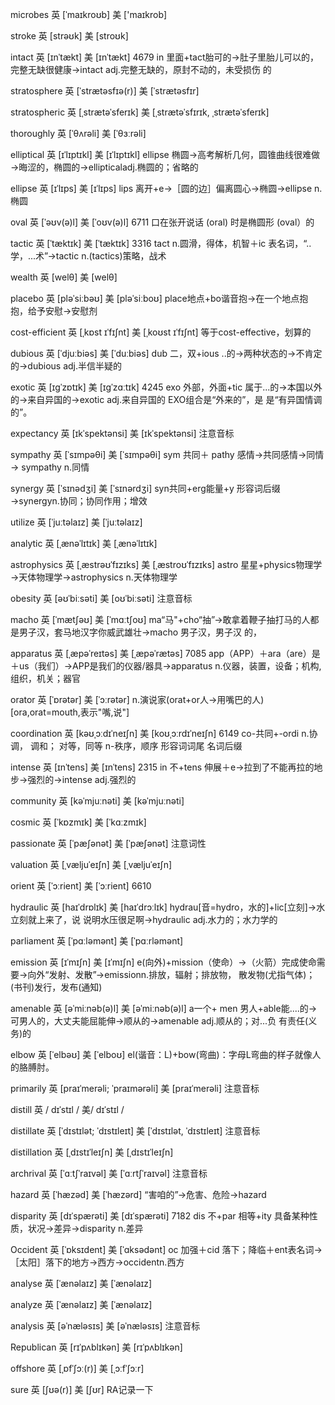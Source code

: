 microbes 英 [ˈmaɪkroʊb] 美 ['maɪkrob]

stroke 英 [strəʊk] 美 [stroʊk]

intact 英 [ɪnˈtækt] 美 [ɪnˈtækt]
4679
in 里面+tact胎可的→肚子里胎儿可以的，完整无缺很健康→intact adj.完整无缺的，原封不动的，未受损伤
的

stratosphere 英 [ˈstrætəsfɪə(r)] 美 [ˈstrætəsfɪr]

stratospheric 英 [ˌstrætəˈsferɪk] 美 [ˌstrætəˈsfɪrɪk, ˌstrætəˈsferɪk]

thoroughly 英 [ˈθʌrəli] 美 [ˈθɜːrəli]

elliptical 英 [ɪˈlɪptɪkl] 美 [ɪˈlɪptɪkl]
ellipse 椭圆→高考解析几何，圆锥曲线很难做→晦涩的，椭圆的→ellipticaladj.椭圆的；省略的

ellipse 英 [ɪˈlɪps] 美 [ɪˈlɪps]
lips 离开+e→［圆的边］偏离圆心→椭圆→ellipse n.椭圆

oval 英 [ˈəʊv(ə)l] 美 [ˈoʊv(ə)l]
6711
口在张开说话 (oral) 时是椭圆形 (oval）的

tactic 英 [ˈtæktɪk] 美 [ˈtæktɪk]
3316
tact n.圆滑，得体，机智＋ic 表名词，“..学，...术”→tactic n.(tactics)策略，战术

wealth 英 [welθ] 美 [welθ]

placebo 英 [pləˈsiːbəʊ] 美 [pləˈsiːboʊ]
place地点+bo谐音抱→在一个地点抱抱，给予安慰→安慰剂

cost-efficient 英 [ˌkɒst ɪˈfɪʃnt] 美 [ˌkoʊst ɪˈfɪʃnt]
等于cost-effective，划算的

dubious 英 [ˈdjuːbiəs] 美 [ˈduːbiəs]
dub 二，双+ious ..的→两种状态的→不肯定的→dubious adj.半信半疑的

exotic 英 [ɪɡˈzɒtɪk] 美 [ɪɡˈzɑːtɪk]
4245
exo 外部，外面+tic 属于...的→本国以外的→来自异国的→exotic adj.来自异国的
EXO组合是“外来的”，是 是“有异国情调的”。

expectancy 英 [ɪkˈspektənsi] 美 [ɪkˈspektənsi]
注意音标

sympathy 英 [ˈsɪmpəθi] 美 [ˈsɪmpəθi]
sym 共同＋ pathy 感情→共同感情→同情→ sympathy n.同情

synergy 英 [ˈsɪnədʒi] 美 [ˈsɪnərdʒi]
syn共同+erg能量+y 形容词后缀→synergyn.协同；协同作用；增效

utilize 英 [ˈjuːtəlaɪz] 美 [ˈjuːtəlaɪz]

analytic 英 [ˌænəˈlɪtɪk] 美 [ˌænəˈlɪtɪk]

astrophysics 英 [ˌæstrəʊˈfɪzɪks] 美 [ˌæstroʊˈfɪzɪks]
astro 星星+physics物理学→天体物理学→astrophysics n.天体物理学

obesity 英 [əʊˈbiːsəti] 美 [oʊˈbiːsəti]
注意音标

macho 英 [ˈmætʃəʊ] 美 [ˈmɑːtʃoʊ]
ma“马"+cho“抽”→敢拿着鞭子抽打马的人都是男子汉，套马地汉字你威武雄壮→macho 男子汉，男子汉
的，

apparatus 英 [ˌæpəˈreɪtəs] 美 [ˌæpəˈrætəs]
7085
app（APP）＋ara（are）是＋us（我们）→APP是我们的仪器/器具→apparatus n.仪器，装置，设备；机构,
组织，机关；器官

orator 英 [ˈɒrətər] 美 [ˈɔːrətər]
n.演说家(orat+or人→用嘴巴的人)[ora,orat=mouth,表示"嘴,说"]

coordination 英 [kəʊˌɔːdɪˈneɪʃn] 美 [koʊˌɔːrdɪˈneɪʃn]
6149
co-共同+-ordi n.协调， 调和； 对等，同等
n-秩序，顺序 形容词词尾 名词后缀

intense 英 [ɪnˈtens] 美 [ɪnˈtens]
2315
in 不+tens 伸展＋e→拉到了不能再拉的地步→强烈的→intense adj.强烈的

community 英 [kəˈmjuːnəti] 美 [kəˈmjuːnəti]

cosmic 英 [ˈkɒzmɪk] 美 [ˈkɑːzmɪk]

passionate 英 [ˈpæʃənət] 美 [ˈpæʃənət]
注意词性

valuation 英 [ˌvæljuˈeɪʃn] 美 [ˌvæljuˈeɪʃn]

orient 英 [ˈɔːrient] 美 [ˈɔːrient]
6610

hydraulic 英 [haɪˈdrɒlɪk] 美 [haɪˈdrɔːlɪk]
hydrau[音=hydro，水的]+lic[立刻]→水立刻就上来了，说 说明水压很足啊→hydraulic adj.水力的；水力学的

parliament 英 [ˈpɑːləmənt] 美 [ˈpɑːrləmənt]

emission 英 [ɪˈmɪʃn] 美 [ɪˈmɪʃn]
e(向外)+mission（使命）→（火箭）完成使命需要→向外“发射、发散”→emissionn.排放，辐射；排放物，
散发物(尤指气体)； (书刊)发行，发布(通知)

amenable 英 [əˈmiːnəb(ə)l] 美 [əˈmiːnəb(ə)l]
a一个+ men 男人+able能....的→可男人的，大丈夫能屈能伸→顺从的→amenable adj.顺从的；对...负
有责任(义务)的

elbow 英 [ˈelbəʊ] 美 [ˈelboʊ]
el(谐音：L)+bow(弯曲)：字母L弯曲的样子就像人的胳膊肘。

primarily 英 [praɪˈmerəli; ˈpraɪmərəli] 美 [praɪˈmerəli]
注意音标

distill 英 / dɪˈstɪl / 美/ dɪˈstɪl /

distillate 英 [ˈdɪstɪlət; ˈdɪstɪleɪt] 美 [ˈdɪstɪlət, ˈdɪstɪleɪt]
注意音标

distillation 英 [ˌdɪstɪˈleɪʃn] 美 [ˌdɪstɪˈleɪʃn]

archrival 英 [ˈɑːtʃˈraɪvəl] 美 [ˈɑːrtʃˈraɪvəl]
注意音标

hazard 英 [ˈhæzəd] 美 [ˈhæzərd]
“害咱的”→危害、危险→hazard

disparity 英 [dɪˈspærəti] 美 [dɪˈspærəti]
7182
dis 不+par 相等+ity 具备某种性质，状况→差异→disparity n.差异

Occident 英 [ˈɒksɪdent] 美 [ˈɑksədənt]
oc 加强＋cid 落下；降临＋ent表名词→［太阳］落下的地方→西方→occidentn.西方

analyse 英 [ˈænəlaɪz] 美 [ˈænəlaɪz]

analyze 英 [ˈænəlaɪz] 美 [ˈænəlaɪz]

analysis 英 [əˈnæləsɪs] 美 [əˈnæləsɪs]
注意音标

Republican 英 [rɪˈpʌblɪkən] 美 [rɪˈpʌblɪkən]

offshore 英 [ˌɒfˈʃɔː(r)] 美 [ˌɔːfˈʃɔːr]

sure 英 [ʃʊə(r)] 美 [ʃʊr]  RA记录一下

